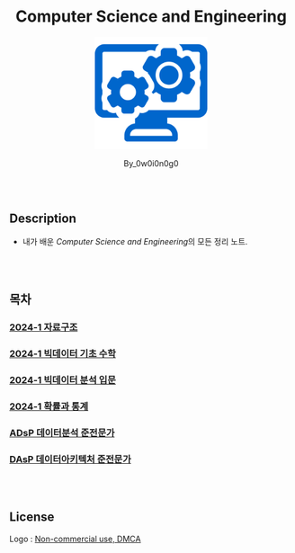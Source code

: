 <div align="center">

# Computer Science and Engineering

<p align="center">
  <img src="./logo.png" width="200"/>
</p>

By_0w0i0n0g0
</div>

<br>
<br>

## Description

- 내가 배운 *Computer Science and Engineering*의 모든 정리 노트.

<br>
<br>

## 목차

### [2024-1 자료구조]()

### [2024-1 빅데이터 기초 수학]()

### [2024-1 빅데이터 분석 입문]()

### [2024-1 확률과 통계]()

### [ADsP 데이터분석 준전문가]()

### [DAsP 데이터아키텍처 준전문가]()

<br>
<br>

## License

Logo : [Non-commercial use, DMCA](https://www.pngegg.com/en/png-zfyhd)